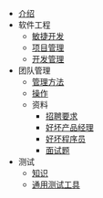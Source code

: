 * [介绍](README.md)
* 软件工程
  * [敏捷开发](dev/agile.md)
  * [项目管理](dev/project.md)
  * [开发管理](dev/mgr.md)
* 团队管理
  * [管理方法](team/SUMMARY.md)
  * [操作](team/operation.md)
  * 资料
    * [招聘要求](team/material/hire.md)
    * [好坏产品经理](team/material/pm.md)
    * [好坏程序员](team/material/se.md)
    * [面试题](./file/面试题)
* 测试
  * [知识](test/SUMMARY.md)
  * [通用测试工具](test/tool.md)

